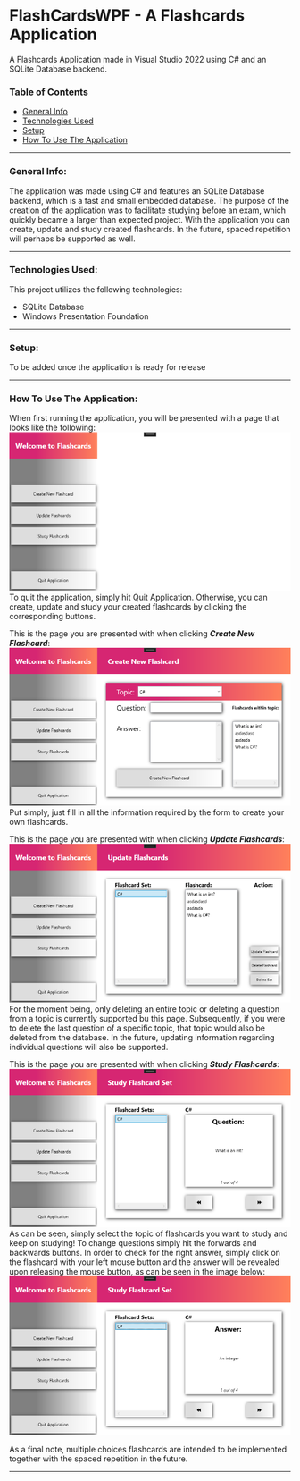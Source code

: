 # FlashCardsWPF - A Flashcards Application
A Flashcards Application made in Visual Studio 2022 using C# and an SQLite Database backend.
### Table of Contents
- [General Info](#general-info)
- [Technologies Used](#technologies-used)
- [Setup](#setup)
- [How To Use The Application](#how-to-use-the-application)

___

### General Info:
The application was made using C# and features an SQLite Database backend, which is a fast and small embedded database.
The purpose of the creation of the application was to facilitate studying before an exam, which quickly became a larger than expected project.
With the application you can create, update and study created flashcards. In the future, spaced repetition will perhaps be supported as well.

___

### Technologies Used:
This project utilizes the following technologies:
- SQLite Database
- Windows Presentation Foundation

___

### Setup:
To be added once the application is ready for release

___

### How To Use The Application:

When first running the application, you will be presented with a page that looks like the following:
![Main Page](https://github.com/Morshok/readme-images/blob/master/FlashcardsWPF/WelcomePage.png?token=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)<br>
To quit the application, simply hit Quit Application. Otherwise, you can create, update and study your created flashcards by clicking the corresponding buttons.

This is the page you are presented with when clicking ***Create New Flashcard***:
![Create New Flashcard Page](https://github.com/Morshok/readme-images/blob/master/FlashcardsWPF/CreateNewFlashcardPage.png?token=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)<br>
Put simply, just fill in all the information required by the form to create your own flashcards.

This is the page you are presented with when clicking ***Update Flashcards***:
![Update Flashcard Page](https://github.com/Morshok/readme-images/blob/master/FlashcardsWPF/UpdateFlashcardPage.png?token=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)<br>
For the moment being, only deleting an entire topic or deleting a question from a topic is currently supported bu this page. Subsequently, if you were to delete the last question of a specific topic, that topic would also be deleted from the database. In the future, updating information regarding individual questions will also be supported.

This is the page you are presented with when clicking ***Study Flashcards***:
![Study Flashcard Page Question](https://github.com/Morshok/readme-images/blob/master/FlashcardsWPF/StudyFlashcardPage_Question.png?token=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)<br>
As can be seen, simply select the topic of flashcards you want to study and keep on studying! To change questions simply hit the forwards and backwards buttons. In order to check for the right answer, simply click on the flashcard with your left mouse button and the answer will be revealed upon releasing the mouse button, as can be seen in the image below:
![Study Flashcard Page Answer](https://github.com/Morshok/readme-images/blob/master/FlashcardsWPF/StudyFlashcardPage_Answer.png?token=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)

As a final note, multiple choices flashcards are intended to be implemented together with the spaced repetition in the future.
___
